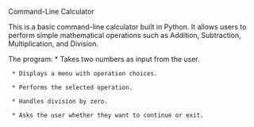 Command-Line Calculator

This is a basic command-line calculator built in Python. It allows users to perform simple mathematical operations such as Addition, Subtraction, Multiplication, and Division.

The program:
     * Takes two numbers as input from the user.

     * Displays a menu with operation choices.

     * Performs the selected operation.

     * Handles division by zero.

     * Asks the user whether they want to continue or exit.

